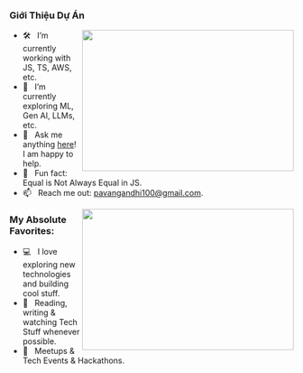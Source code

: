 ### Giới Thiệu Dự Án
<div>
  <img align="right" height="250" width="375" alt="" src="https://raw.githubusercontent.com/iampavangandhi/iampavangandhi/master/gifs/coder.gif" />

  - 🛠 &nbsp; I’m currently working with JS, TS, AWS, etc.
  - 🚀 &nbsp; I’m currently exploring ML, Gen AI, LLMs, etc.
  - 💬 &nbsp; Ask me anything [here](https://github.com/iampavangandhi/iampavangandhi/issues/2)! I am happy to help.
  - 👾 &nbsp; Fun fact: Equal is Not Always Equal in JS.
  - 📫 &nbsp; Reach me out: pavangandhi100@gmail.com.
  
</div>



<img align="right" height="250" width="375" alt="" src="https://raw.githubusercontent.com/iampavangandhi/iampavangandhi/master/gifs/coder.gif" />

### My Absolute Favorites:

- 💻 &nbsp; I love exploring new technologies and building cool stuff.
- 📰 &nbsp; Reading, writing & watching Tech Stuff whenever possible.
- 🍕 &nbsp; Meetups & Tech Events & Hackathons.
